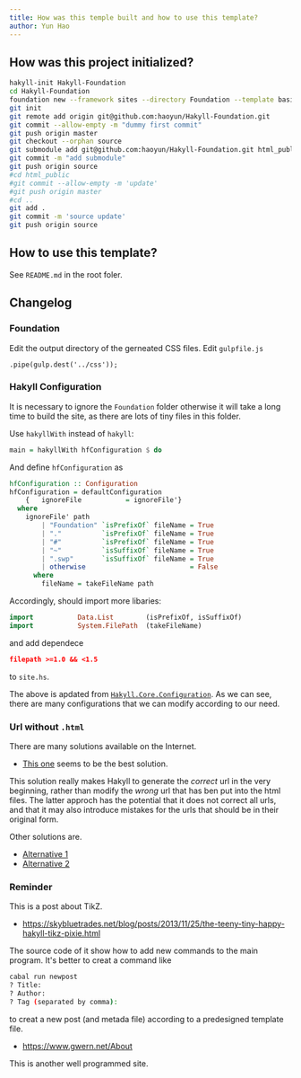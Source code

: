 ```yaml
---
title: How was this temple built and how to use this template?
author: Yun Hao
---
```


## How was this project initialized? ##

```bash
hakyll-init Hakyll-Foundation
cd Hakyll-Foundation
foundation new --framework sites --directory Foundation --template basic
git init
git remote add origin git@github.com:haoyun/Hakyll-Foundation.git
git commit --allow-empty -m "dummy first commit"
git push origin master
git checkout --orphan source
git submodule add git@github.com:haoyun/Hakyll-Foundation.git html_public
git commit -m "add submodule"
git push origin source
#cd html_public
#git commit --allow-empty -m 'update'
#git push origin master
#cd ..
git add .
git commit -m 'source update'
git push origin source
```
## How to use this template? ##

See `README.md` in the root foler.

## Changelog

### Foundation

Edit the output directory of the gerneated CSS files. Edit `gulpfile.js`
```nodejs
.pipe(gulp.dest('../css'));
```

### Hakyll Configuration

It is necessary to ignore the `Foundation` folder otherwise it will take
 a long time to build the site,
as there are lots of tiny files in this folder. 

Use `hakyllWith` instead of `hakyll`:

```haskell
main = hakyllWith hfConfiguration $ do
```

And define `hfConfiguration` as

```haskell
hfConfiguration :: Configuration
hfConfiguration = defaultConfiguration
    {   ignoreFile           = ignoreFile'}
  where
    ignoreFile' path
        | "Foundation" `isPrefixOf` fileName = True
        | "."          `isPrefixOf` fileName = True
        | "#"          `isPrefixOf` fileName = True
        | "~"          `isSuffixOf` fileName = True
        | ".swp"       `isSuffixOf` fileName = True
        | otherwise                          = False
      where
        fileName = takeFileName path
```

Accordingly, should import more libaries:
```haskell
import           Data.List        (isPrefixOf, isSuffixOf)
import           System.FilePath  (takeFileName)
```

and add dependece
```json
filepath >=1.0 && <1.5
```

to `site.hs`.


The above is apdated from
 [`Hakyll.Core.Configuration`][Hakyll.Core.Configuration].
As we can see, there are many configurations that we can modify
 according to our need.

### Url without `.html`

There are many solutions available on the Internet.

* [This one][jekyll-url]
 seems to be the best solution.

This solution really makes Hakyll to generate the *correct* url in the very
beginning, rather than modify the *wrong* url that has ben put into the html
files. The latter approch has the potential that it does not correct all urls,
and that it may also introduce mistakes for the urls that should be in their
original form.

Other solutions are.

* [Alternative 1](https://www.rohanjain.in/hakyll-clean-urls/)
* [Alternative 2](http://alexanderlobov.ru/posts/2017-02-05-hakyll-clean-urls/)



### Reminder

This is a post about TikZ.

* https://skybluetrades.net/blog/posts/2013/11/25/the-teeny-tiny-happy-hakyll-tikz-pixie.html

The source code of it show how to add new commands to the main program.
It's better to creat a command like

```bash
cabal run newpost
? Title:
? Author:
? Tag (separated by comma):
```

to creat a new post (and metada file) according to a predesigned template file.

* https://www.gwern.net/About

This is another well programmed site.



[Hakyll.Core.Configuration]: https://hackage.haskell.org/package/hakyll-4.9.8.0/docs/Hakyll-Core-Configuration.html
[jekyll-url]: https://aherrmann.github.io/programming/2016/01/31/jekyll-style-urls-with-hakyll/